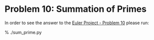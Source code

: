 Problem 10: Summation of Primes
=================================

In order to see the answer to the
[Euler Project - Problem 10](https://projecteuler.net/problem=10)
please run:

  % ./sum_prime.py
